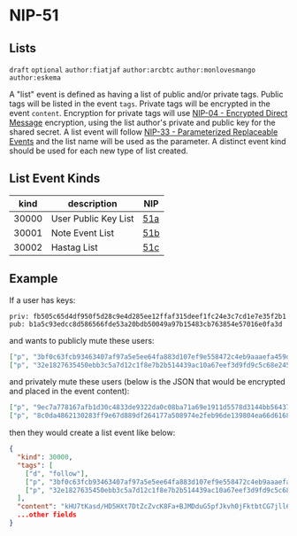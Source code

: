 NIP-51
======

Lists
-------------------------

`draft` `optional` `author:fiatjaf` `author:arcbtc` `author:monlovesmango` `author:eskema` 

A "list" event is defined as having a list of public and/or private tags. Public tags will be listed in the event `tags`. Private tags will be encrypted in the event `content`. Encryption for private tags will use [NIP-04 - Encrypted Direct Message](04.md) encryption, using the list author's private and public key for the shared secret. A list event will follow [NIP-33 - Parameterized Replaceable Events](33.md) and the list name will be used as the parameter. A distinct event kind should be used for each new type of list created.

## List Event Kinds

| kind | description                 | NIP           |
|------|-----------------------------|---------------|
| 30000| User Public Key List        | [51a](51a.md) |
| 30001| Note Event List             | [51b](51b.md) |
| 30002| Hastag List                 | [51c](51c.md) |

## Example

If a user has keys:
```
priv: fb505c65d4df950f5d28c9e4d285ee12ffaf315deef1fc24e3c7cd1e7e35f2b1
pub: b1a5c93edcc8d586566fde53a20bdb50049a97b15483cb763854e57016e0fa3d 
```
and wants to publicly mute these users:

```json
["p", "3bf0c63fcb93463407af97a5e5ee64fa883d107ef9e558472c4eb9aaaefa459d"],
["p", "32e1827635450ebb3c5a7d12c1f8e7b2b514439ac10a67eef3d9fd9c5c68e245"]
```
and privately mute these users (below is the JSON that would be encrypted and placed in the event content):

```json
["p", "9ec7a778167afb1d30c4833de9322da0c08ba71a69e1911d5578d3144bb56437"],
["p", "8c0da4862130283ff9e67d889df264177a508974e2feb96de139804ea66d6168"]
```

then they would create a list event like below:

```json
{
  "kind": 30000,
  "tags": [
    ["d", "follow"],
    ["p", "3bf0c63fcb93463407af97a5e5ee64fa883d107ef9e558472c4eb9aaaefa459d"],
    ["p", "32e1827635450ebb3c5a7d12c1f8e7b2b514439ac10a67eef3d9fd9c5c68e245"],
  ],
  "content": "kHU7tKasd/HD5HXt7DtZcZvcK8Fa+BJMDduG5pfJkvh0jFktbtCG7jll6/b2diG2DRnVO+HJUhY0hfPXD/6TiSMLNh/IcWrqpdXacSIGEeI9VuYI0eoUw77VAhADWvpIPEeyN6qbm4QcEibM2hAVIYg90m1hpiG6/of+8sv5urD4W3QdhUWZqFim281THw3uWHf8rqFgzmHs4+nXX2G4xw==?iv=s74CzOnLHTonCkkjN7lcAg==",
  ...other fields
}
```


